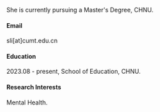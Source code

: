 
She is currently pursuing a Master's Degree, CHNU.

#### Email
sli[at]cumt.edu.cn

#### Education
2023.08 - present, School of Education, CHNU.

#### Research Interests
Mental Health.
